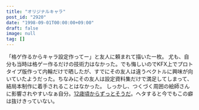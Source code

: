 ```yaml
---
title: "オリジナルキャラ"
post_id: "2920"
date: "1998-09-01T00:00:00+09:00"
draft: false
image: null
tag: []
---
```



「格ゲ作るからキャラ設定作ってー」と友人に頼まれて描いた一枚。 尤も、自分も当時は格ゲー作るだけの技術力はなかった。でも悔しいのでKFX上でプロトタイプ版作って内輪だけで晒したが、すでにその友人は違うベクトルに興味が向いていたようだった。ちなみにその友人は設定資料集だけで満足してしまって、結局本制作に着手されることはなかった。  しっかし、つくづく周囲の絵師さんに影響されやすいなぁ自分。[12歳頃からずっとそうだ](/2902)。ヘタすると今でもこの癖は抜けきっていない。
